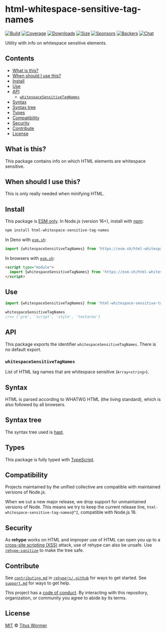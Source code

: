 <!--This file is generated-->

# html-whitespace-sensitive-tag-names

[![Build][build-badge]][build]
[![Coverage][coverage-badge]][coverage]
[![Downloads][downloads-badge]][downloads]
[![Size][size-badge]][size]
[![Sponsors][funding-sponsors-badge]][funding]
[![Backers][funding-backers-badge]][funding]
[![Chat][chat-badge]][chat]

Utility with info on whitespace sensitive elements.

## Contents

*   [What is this?](#what-is-this)
*   [When should I use this?](#when-should-i-use-this)
*   [Install](#install)
*   [Use](#use)
*   [API](#api)
    *   [`whitespaceSensitiveTagNames`](#whitespacesensitivetagnames)
*   [Syntax](#syntax)
*   [Syntax tree](#syntax-tree)
*   [Types](#types)
*   [Compatibility](#compatibility)
*   [Security](#security)
*   [Contribute](#contribute)
*   [License](#license)

## What is this?

This package contains info on which HTML elements are whitespace sensitive.

## When should I use this?

This is only really needed when minifying HTML.

## Install

This package is [ESM only][esm].
In Node.js (version 16+), install with [npm][]:

```sh
npm install html-whitespace-sensitive-tag-names
```

In Deno with [`esm.sh`][esm-sh]:

```js
import {whitespaceSensitiveTagNames} from 'https://esm.sh/html-whitespace-sensitive-tag-names@2'
```

In browsers with [`esm.sh`][esm-sh]:

```html
<script type="module">
  import {whitespaceSensitiveTagNames} from 'https://esm.sh/html-whitespace-sensitive-tag-names@2?bundle'
</script>
```

## Use

```js
import {whitespaceSensitiveTagNames} from 'html-whitespace-sensitive-tag-names'

whitespaceSensitiveTagNames
//=> ['pre', 'script', 'style', 'textarea']
```

## API

This package exports the identifier
`whitespaceSensitiveTagNames`.
There is no default export.

### `whitespaceSensitiveTagNames`

List of HTML tag names that are whitespace sensitive (`Array<string>`).

## Syntax

HTML is parsed according to WHATWG HTML (the living standard), which is also
followed by all browsers.

## Syntax tree

The syntax tree used is [hast][].

## Types

This package is fully typed with [TypeScript][].

## Compatibility

Projects maintained by the unified collective are compatible with maintained
versions of Node.js.

When we cut a new major release, we drop support for unmaintained versions of
Node.
This means we try to keep the current release line,
`html-whitespace-sensitive-tag-names@^2`,
compatible with Node.js 16.

## Security

As **rehype** works on HTML and improper use of HTML can open you up to a
[cross-site scripting (XSS)][xss] attack, use of rehype can also be unsafe.
Use [`rehype-sanitize`][rehype-sanitize] to make the tree safe.

## Contribute

See [`contributing.md`][contributing] in [`rehypejs/.github`][health] for ways
to get started.
See [`support.md`][support] for ways to get help.

This project has a [code of conduct][coc].
By interacting with this repository, organization, or community you agree to
abide by its terms.

## License

[MIT][license] © [Titus Wormer][author]

[author]: https://wooorm.com

[build]: https://github.com/rehypejs/rehype-minify/actions

[build-badge]: https://github.com/rehypejs/rehype-minify/workflows/main/badge.svg

[chat]: https://github.com/rehypejs/rehype/discussions

[chat-badge]: https://img.shields.io/badge/chat-discussions-success.svg

[coc]: https://github.com/rehypejs/.github/blob/main/code-of-conduct.md

[contributing]: https://github.com/rehypejs/.github/blob/main/contributing.md

[coverage]: https://codecov.io/github/rehypejs/rehype-minify

[coverage-badge]: https://img.shields.io/codecov/c/github/rehypejs/rehype-minify.svg

[downloads]: https://www.npmjs.com/package/html-whitespace-sensitive-tag-names

[downloads-badge]: https://img.shields.io/npm/dm/html-whitespace-sensitive-tag-names.svg

[esm]: https://gist.github.com/sindresorhus/a39789f98801d908bbc7ff3ecc99d99c

[esm-sh]: https://esm.sh

[funding]: https://opencollective.com/unified

[funding-backers-badge]: https://opencollective.com/unified/backers/badge.svg

[funding-sponsors-badge]: https://opencollective.com/unified/sponsors/badge.svg

[hast]: https://github.com/syntax-tree/hast

[health]: https://github.com/rehypejs/.github

[license]: https://github.com/rehypejs/rehype-minify/blob/main/license

[npm]: https://docs.npmjs.com/cli/install

[rehype-sanitize]: https://github.com/rehypejs/rehype-sanitize

[size]: https://bundlejs.com/?q=html-whitespace-sensitive-tag-names

[size-badge]: https://img.shields.io/bundlejs/size/html-whitespace-sensitive-tag-names

[support]: https://github.com/rehypejs/.github/blob/main/support.md

[typescript]: https://www.typescriptlang.org

[xss]: https://en.wikipedia.org/wiki/Cross-site_scripting
